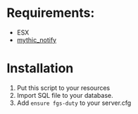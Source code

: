 # Requirements:
* ESX
* [mythic_notify](https://github.com/JayMontana36/mythic_notify)

# Installation
  1. Put this script to your resources
  2. Import SQL file to your database.
  3. Add `ensure fgs-duty` to your server.cfg

